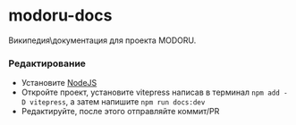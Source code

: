 # modoru-docs
Википедия\документация для проекта MODORU.

### Редактирование
- Установите [NodeJS](https://nodejs.org)
- Откройте проект, установите vitepress написав в терминал `npm add -D vitepress`, а затем напишите `npm run docs:dev`
- Редактируйте, после этого отправляйте коммит/PR